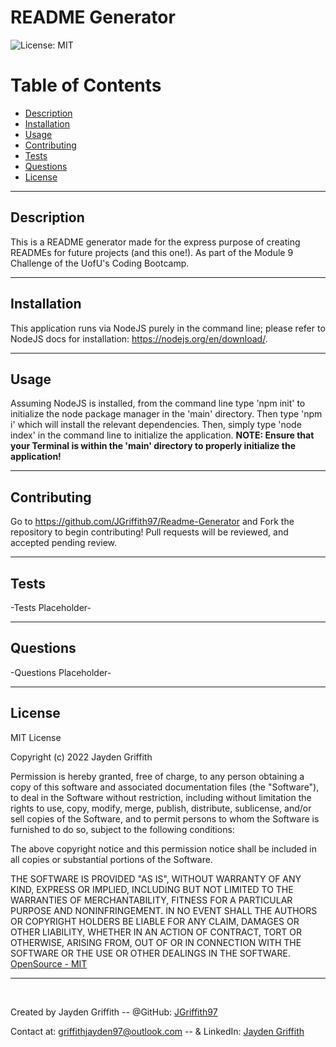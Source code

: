 # README Generator

![License: MIT](https://img.shields.io/badge/License-MIT-yellow.svg)

# Table of Contents

* [Description](#description)
* [Installation](#installation)
* [Usage](#usage)
* [Contributing](#contributing)
* [Tests](#tests)
* [Questions](#questions)
* [License](#license)
---

## Description

This is a README generator made for the express purpose of creating READMEs for future projects (and this one!). As part of the Module 9 Challenge of the UofU's Coding Bootcamp.

---
## Installation

This application runs via NodeJS purely in the command line; please refer to NodeJS docs for installation: https://nodejs.org/en/download/.

---
## Usage

Assuming NodeJS is installed, from the command line type 'npm init' to initialize the node package manager in the 'main' directory. Then type 'npm i' which will install the relevant dependencies. Then, simply type 'node index' in the command line to initialize the application. **NOTE: Ensure that your Terminal is within the 'main' directory to properly initialize the application!**

---
## Contributing

Go to https://github.com/JGriffith97/Readme-Generator and Fork the repository to begin contributing! Pull requests will be reviewed, and accepted pending review.

---
## Tests

-Tests Placeholder-

---
## Questions

-Questions Placeholder-

---

## License


MIT License

Copyright (c) 2022 Jayden Griffith

Permission is hereby granted, free of charge, to any person obtaining a copy
of this software and associated documentation files (the "Software"), to deal
in the Software without restriction, including without limitation the rights
to use, copy, modify, merge, publish, distribute, sublicense, and/or sell
copies of the Software, and to permit persons to whom the Software is
furnished to do so, subject to the following conditions:

The above copyright notice and this permission notice shall be included in all
copies or substantial portions of the Software.

THE SOFTWARE IS PROVIDED "AS IS", WITHOUT WARRANTY OF ANY KIND, EXPRESS OR
IMPLIED, INCLUDING BUT NOT LIMITED TO THE WARRANTIES OF MERCHANTABILITY,
FITNESS FOR A PARTICULAR PURPOSE AND NONINFRINGEMENT. IN NO EVENT SHALL THE
AUTHORS OR COPYRIGHT HOLDERS BE LIABLE FOR ANY CLAIM, DAMAGES OR OTHER
LIABILITY, WHETHER IN AN ACTION OF CONTRACT, TORT OR OTHERWISE, ARISING FROM,
OUT OF OR IN CONNECTION WITH THE SOFTWARE OR THE USE OR OTHER DEALINGS IN THE
SOFTWARE.<br/>
[OpenSource - MIT](https://opensource.org/licenses/MIT)

---
<br/>

Created by Jayden Griffith -- @GitHub: [JGriffith97](https://github.com/JGriffith97)

Contact at: [griffithjayden97@outlook.com](mailto:griffithjayden97@outlook.com) -- & LinkedIn: [Jayden Griffith](https://www.linkedin.com/in/jayden-griffith-a3b7b9217/)